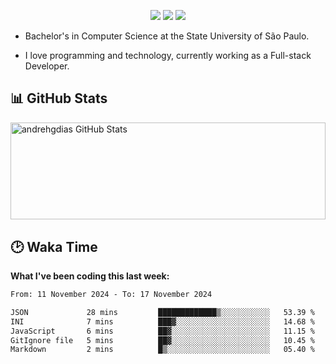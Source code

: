<p align="center"> 
  <a href="https://andredias.dev.br/"><img src ="https://img.shields.io/badge/portfolio-offline-%23.svg?&style=for-the-badge&logo=&logoColor=white%22"></a>
  <a href="https://www.linkedin.com/in/andr%C3%A9-dias-6436811b4/"><img src="https://img.shields.io/badge/linkedin-%230077B5.svg?&style=for-the-badge&logo=linkedin&logoColor=white" /></a>
  <a href="https://www.instagram.com/andrehgdias/"><img src = "https://img.shields.io/badge/instagram-%23E4405F.svg?&style=for-the-badge&logo=instagram&logoColor=white"></a>
</p>

- Bachelor's in Computer Science at the State University of São Paulo.

- I love programming and technology, currently working as a Full-stack Developer.

<h2>📊 GitHub Stats</h2>

<span><img align="center" width="100%" height="155.42px" src="https://github-readme-stats.vercel.app/api?username=andrehgdias&show_icons=true&line_height=27&count_private=true" alt="andrehgdias GitHub Stats"/><span/>

<h2>🕑 Waka Time</h2>

**What I've been coding this last week:**

<!--START_SECTION:waka-->

```txt
From: 11 November 2024 - To: 17 November 2024

JSON             28 mins         █████████████▒░░░░░░░░░░░   53.39 %
INI              7 mins          ███▓░░░░░░░░░░░░░░░░░░░░░   14.68 %
JavaScript       6 mins          ██▓░░░░░░░░░░░░░░░░░░░░░░   11.15 %
GitIgnore file   5 mins          ██▓░░░░░░░░░░░░░░░░░░░░░░   10.45 %
Markdown         2 mins          █▒░░░░░░░░░░░░░░░░░░░░░░░   05.40 %
```

<!--END_SECTION:waka-->
